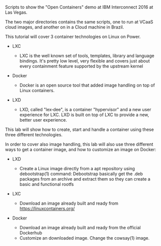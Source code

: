 Scripts to show the "Open Containers" demo at IBM Interconnect 2016 at Las Vegas.

The two major directories contains the same scripts, one to run at VCaaS cloud
images, and another on in a Cloud machine in Brazil.

This tutorial will cover 3 container technologies on Linux on Power.

 * LXC
	- LXC is the well known set of tools, templates, library and language
	  bindings. It's pretty low level, very flexible and covers just about
   	  every containment feature supported by the upstream kernel

 * Docker
	- Docker is an open source tool that added image handling on top of
	  Linux containers.

 * LXD
	- LXD, called "lex‐dee", is a container "hypervisor" and a new user
	  experience for LXC.
	  LXD is built on top of LXC to provide a new, better user experience.

This lab will show how to create, start and handle a container using these
three different technologies.

In order to cover also image handling, this lab will also use three different
ways to get a container image, and how to customize an image on Docker:

 * LXD
	- Create a Linux image directly from a apt repository using
	  debootstrap(1) command:
	  Debootstrap basically get the .deb packages from an archive and
	  extract them so they can create a basic and functional rootfs

 * LXC 
	- Download an image already built and ready from
	  https://linuxcontainers.org/

 * Docker
	- Download an image already built and ready from the official Dockerhub
	- Customize an downloaded image. Change the cowsay(1) image.
